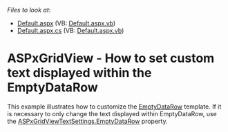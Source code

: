<!-- default file list -->
*Files to look at*:

* [Default.aspx](./CS/WebSite/Default.aspx) (VB: [Default.aspx.vb](./VB/WebSite/Default.aspx.vb))
* [Default.aspx.cs](./CS/WebSite/Default.aspx.cs) (VB: [Default.aspx.vb](./VB/WebSite/Default.aspx.vb))
<!-- default file list end -->
# ASPxGridView - How to set custom text displayed within the EmptyDataRow


<p>This example illustrates how to customize the <a href="http://documentation.devexpress.com/#AspNet/DevExpressWebASPxGridViewGridViewTemplates_EmptyDataRowtopic"><u>EmptyDataRow</u></a> template.  If it is necessary to only change the text displayed within EmptyDataRow, use the <a href="http://documentation.devexpress.com/#AspNet/DevExpressWebASPxGridViewASPxGridViewTextSettings_EmptyDataRowtopic"><u>ASPxGridViewTextSettings.EmptyDataRow</u></a> property.</p><br />


<br/>


